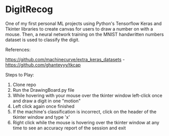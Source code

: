 # DigitRecog
One of my first personal ML projects using Python's Tensorflow Keras and Tkinter libraries to create canvas for users to draw a number on with a mouse. Then, a neural network training on the MNIST handwritten numbers dataset is used to classify the digit.

References: 

https://github.com/machinecurve/extra_keras_datasets - https://github.com/ghanteyyy/tkcap 

Steps to Play: 

1) Clone repo
2) Run the DrawingBoard.py file 
3) While hovering with your mouse over the tkinter window left-click once and draw a digit in one "motion"
4) Left click again once finished 
5) If the machine's classification is incorrect, click on the header of the tkinter window and type 'x'
6) Right click while the mouse is hovering over the tkinter window at any time to see an accuracy report of the session and exit

